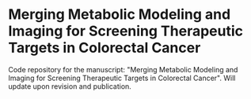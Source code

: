 # Merging Metabolic Modeling and Imaging for Screening Therapeutic Targets in Colorectal Cancer
Code repository for the manuscript: "Merging Metabolic Modeling and Imaging for Screening Therapeutic Targets in Colorectal Cancer". Will update upon revision and publication.
